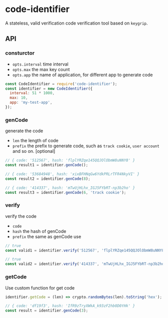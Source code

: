 # code-identifier

A stateless, valid verification code verification tool based on `keygrip`.

## API

### consturctor

- `opts.interval` time interval
- `opts.max` the max key count
- `opts.app` the name of application, for different app to generate code

```js
const CodeIdentifier = require('code-identifier');
const identifier = new CodeIdentifier({
  interval: 51 * 1000,
  max: 10,
  app: 'my-test-app',
});
```

### genCode

generate the code

- `len` the length of code
- `prefix` the prefix to generate code, such as `track cookie`, `user account` and so on. [optional]

```js
// { code: '512567', hash: 'flplYRZqe145QQJOlObmW8uNNY8' }
const result1 = identifier.genCode();

// { code: '53684948', hash: 'xixBFHNqGw6YdkPRLrTFR4NkyVI' }
const result2 = identifier.genCode(8);

// { code: '414337', hash: 'mTwUjHLhx_IGJ5FYbRT-np3b2ho' }
const result3 = identifier.genCode(6, 'track cookie');
```

### verify

verify the code

- `code` 
- `hash` the hash of genCode
- `prefix` the same as genCode use

```js
// true
const valid1 = identifier.verify('512567', 'flplYRZqe145QQJOlObmW8uNNY8');

// true
const valid2 = identifier.verify('414337', 'mTwUjHLhx_IGJ5FYbRT-np3b2ho', 'track cookie');
```

### getCode

Use custom function for get code

```js
identifier.getCode = (len) => crypto.randomBytes(len).toString('hex');

// { code: 'df19f3', hash: 'IfR9zTryXWkA_k93zF2hb0D0YHk' }
const result = identifier.genCode(3);
```
